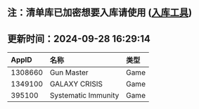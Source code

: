 ## 注：清单库已加密想要入库请使用 ([入库工具](https://github.com/BlankTMing/ManifestAutoUpdate/releases))

## 更新时间：2024-09-28 16:29:14
| AppID | 名称 | 类型  |
| :-------------------- | :----------------------------- | :----------- |
| 1308660 | Gun Master| Game |
| 1349100 | GALAXY CRISIS| Game |
| 395100 | Systematic Immunity| Game |
